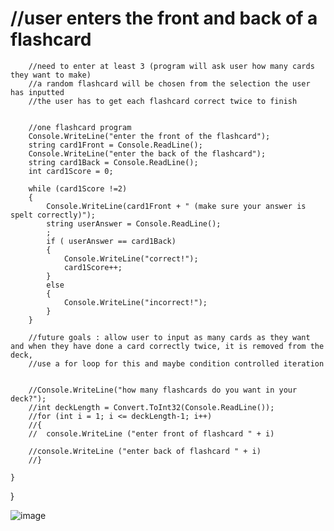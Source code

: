 # //user enters the front and back of a flashcard
        //need to enter at least 3 (program will ask user how many cards they want to make)
        //a random flashcard will be chosen from the selection the user has inputted
        //the user has to get each flashcard correct twice to finish
        
        
        //one flashcard program
        Console.WriteLine("enter the front of the flashcard");
        string card1Front = Console.ReadLine();
        Console.WriteLine("enter the back of the flashcard");
        string card1Back = Console.ReadLine();
        int card1Score = 0;
        
        while (card1Score !=2)
        {
            Console.WriteLine(card1Front + " (make sure your answer is spelt correctly)");
            string userAnswer = Console.ReadLine();
            ;
            if ( userAnswer == card1Back)
            {
                Console.WriteLine("correct!");
                card1Score++;
            }
            else
            {
                Console.WriteLine("incorrect!");
            }
        }
        
        //future goals : allow user to input as many cards as they want and when they have done a card correctly twice, it is removed from the deck, 
        //use a for loop for this and maybe condition controlled iteration


        //Console.WriteLine("how many flashcards do you want in your deck?");
        //int deckLength = Convert.ToInt32(Console.ReadLine());
        //for (int i = 1; i <= deckLength-1; i++)
        //{
        //  console.WriteLine ("enter front of flashcard " + i)
        
        //console.WriteLine ("enter back of flashcard " + i)
        //}

    }
}


![image](https://github.com/user-attachments/assets/307e0a5b-6ef5-4b00-a68f-61aeacf8b0b4)
